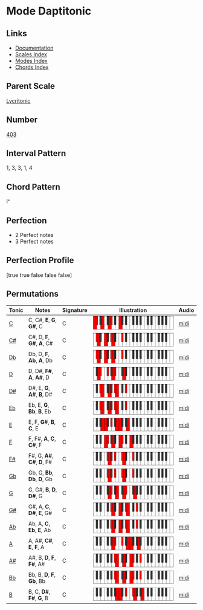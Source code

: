 # Mode Daptitonic

## Links

- [Documentation](README.md)
- [Scales Index](Scales.md)
- [Modes Index](Modes.md)
- [Chords Index](Chords.md)

## Parent Scale

[Lycritonic](ScaleLycritonic.md)

## Number

[403](https://ianring.com/musictheory/scales/403)

## Interval Pattern

1, 3, 3, 1, 4

## Chord Pattern

I⁺

## Perfection

- 2 Perfect notes
- 3 Perfect notes

## Perfection Profile

[true true false false false]

## Permutations

| Tonic | Notes | Signature | Illustration | Audio |
|-------|-------|-----------|--------------|-------|
| [C](ModeCNaturalDaptitonic.md) | C, C#, **E**, **G**, **G#**, C | C | ![CNaturalDaptitonic](ModeCNaturalDaptitonic.png) | [midi](https://github.com/edipermadi/music/blob/main/docs/ModeCNaturalDaptitonic.mid?raw=true) |
| [C#](ModeCSharpDaptitonic.md) | C#, D, **F**, **G#**, **A**, C# | C | ![CSharpDaptitonic](ModeCSharpDaptitonic.png) | [midi](https://github.com/edipermadi/music/blob/main/docs/ModeCSharpDaptitonic.mid?raw=true) |
| [Db](ModeDFlatDaptitonic.md) | Db, D, **F**, **Ab**, **A**, Db | C | ![DFlatDaptitonic](ModeDFlatDaptitonic.png) | [midi](https://github.com/edipermadi/music/blob/main/docs/ModeDFlatDaptitonic.mid?raw=true) |
| [D](ModeDNaturalDaptitonic.md) | D, D#, **F#**, **A**, **A#**, D | C | ![DNaturalDaptitonic](ModeDNaturalDaptitonic.png) | [midi](https://github.com/edipermadi/music/blob/main/docs/ModeDNaturalDaptitonic.mid?raw=true) |
| [D#](ModeDSharpDaptitonic.md) | D#, E, **G**, **A#**, **B**, D# | C | ![DSharpDaptitonic](ModeDSharpDaptitonic.png) | [midi](https://github.com/edipermadi/music/blob/main/docs/ModeDSharpDaptitonic.mid?raw=true) |
| [Eb](ModeEFlatDaptitonic.md) | Eb, E, **G**, **Bb**, **B**, Eb | C | ![EFlatDaptitonic](ModeEFlatDaptitonic.png) | [midi](https://github.com/edipermadi/music/blob/main/docs/ModeEFlatDaptitonic.mid?raw=true) |
| [E](ModeENaturalDaptitonic.md) | E, F, **G#**, **B**, **C**, E | C | ![ENaturalDaptitonic](ModeENaturalDaptitonic.png) | [midi](https://github.com/edipermadi/music/blob/main/docs/ModeENaturalDaptitonic.mid?raw=true) |
| [F](ModeFNaturalDaptitonic.md) | F, F#, **A**, **C**, **C#**, F | C | ![FNaturalDaptitonic](ModeFNaturalDaptitonic.png) | [midi](https://github.com/edipermadi/music/blob/main/docs/ModeFNaturalDaptitonic.mid?raw=true) |
| [F#](ModeFSharpDaptitonic.md) | F#, G, **A#**, **C#**, **D**, F# | C | ![FSharpDaptitonic](ModeFSharpDaptitonic.png) | [midi](https://github.com/edipermadi/music/blob/main/docs/ModeFSharpDaptitonic.mid?raw=true) |
| [Gb](ModeGFlatDaptitonic.md) | Gb, G, **Bb**, **Db**, **D**, Gb | C | ![GFlatDaptitonic](ModeGFlatDaptitonic.png) | [midi](https://github.com/edipermadi/music/blob/main/docs/ModeGFlatDaptitonic.mid?raw=true) |
| [G](ModeGNaturalDaptitonic.md) | G, G#, **B**, **D**, **D#**, G | C | ![GNaturalDaptitonic](ModeGNaturalDaptitonic.png) | [midi](https://github.com/edipermadi/music/blob/main/docs/ModeGNaturalDaptitonic.mid?raw=true) |
| [G#](ModeGSharpDaptitonic.md) | G#, A, **C**, **D#**, **E**, G# | C | ![GSharpDaptitonic](ModeGSharpDaptitonic.png) | [midi](https://github.com/edipermadi/music/blob/main/docs/ModeGSharpDaptitonic.mid?raw=true) |
| [Ab](ModeAFlatDaptitonic.md) | Ab, A, **C**, **Eb**, **E**, Ab | C | ![AFlatDaptitonic](ModeAFlatDaptitonic.png) | [midi](https://github.com/edipermadi/music/blob/main/docs/ModeAFlatDaptitonic.mid?raw=true) |
| [A](ModeANaturalDaptitonic.md) | A, A#, **C#**, **E**, **F**, A | C | ![ANaturalDaptitonic](ModeANaturalDaptitonic.png) | [midi](https://github.com/edipermadi/music/blob/main/docs/ModeANaturalDaptitonic.mid?raw=true) |
| [A#](ModeASharpDaptitonic.md) | A#, B, **D**, **F**, **F#**, A# | C | ![ASharpDaptitonic](ModeASharpDaptitonic.png) | [midi](https://github.com/edipermadi/music/blob/main/docs/ModeASharpDaptitonic.mid?raw=true) |
| [Bb](ModeBFlatDaptitonic.md) | Bb, B, **D**, **F**, **Gb**, Bb | C | ![BFlatDaptitonic](ModeBFlatDaptitonic.png) | [midi](https://github.com/edipermadi/music/blob/main/docs/ModeBFlatDaptitonic.mid?raw=true) |
| [B](ModeBNaturalDaptitonic.md) | B, C, **D#**, **F#**, **G**, B | C | ![BNaturalDaptitonic](ModeBNaturalDaptitonic.png) | [midi](https://github.com/edipermadi/music/blob/main/docs/ModeBNaturalDaptitonic.mid?raw=true) |
